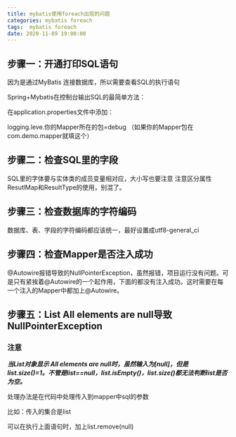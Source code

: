 ```yaml
---
title: mybatis使用foreach出现的问题
categories: mybatis foreach
tags:  mybatis foreach 
date: 2020-11-09 19:00:00
---
```


## 步骤一：开通打印SQL语句

因为是通过MyBatis 连接数据库，所以需要查看SQL的执行语句

Spring+Mybatis在控制台输出SQL的最简单方法：

在application.properties文件中添加：

logging.leve.你的Mapper所在的包=debug （如果你的Mapper包在com.demo.mapper就填这个）

## 步骤二：检查SQL里的字段

SQL里的字体要与实体类的成员变量相对应，大小写也要注意
注意区分属性ResutlMap和ResultType的使用，别混了。

## 步骤三：检查数据库的字符编码

数据库、表、字段的字符编码都应该统一，最好设置成utf8-general_ci

## 步骤四：检查Mapper是否注入成功

@Autowire报错导致的NullPointerException，虽然报错，项目运行没有问题。可是只有紧挨着@Autowire的一个起作用，下面的都没有注入成功。这时需要在每一个注入的Mapper中都加上@Autowire。

## 步骤五：List All elements are null导致NullPointerException

### 注意

***当List对象显示 All elements are null时，虽然输入为[null]，但是list.size()=1。不管是list==null，list.isEmpty()，list.size()都无法判断list是否为空。***

处理办法是在代码中处理传入到mapper中sql的参数

比如：传入的集合是list

可以在执行上面语句时，加上list.remove(null)